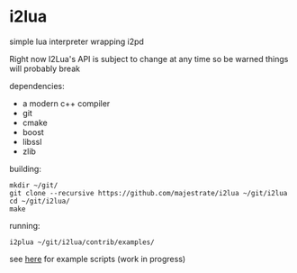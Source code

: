 # i2lua

simple lua interpreter wrapping i2pd

Right now I2Lua's API is subject to change at any time so be warned things will probably break

dependencies:

* a modern c++ compiler
* git
* cmake
* boost
* libssl
* zlib

building:

    mkdir ~/git/
    git clone --recursive https://github.com/majestrate/i2lua ~/git/i2lua
    cd ~/git/i2lua/
    make

running:

    i2plua ~/git/i2lua/contrib/examples/

see [here](contrib/examples/) for example scripts (work in progress)
